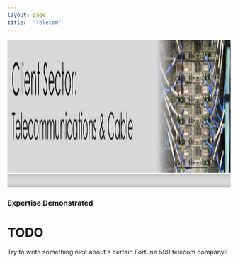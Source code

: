 ```yaml
---
layout: page
title:  "Telecom"
---
```

<img src="/assets/images/TC-header.png" alt="divider" width="2200" height="300"/>


<img src="/assets/images/div2.png" alt="divider" width="1500" height="30"/>

### Expertise Demonstrated

# TODO

Try to write something nice about a certain Fortune 500 telecom company?